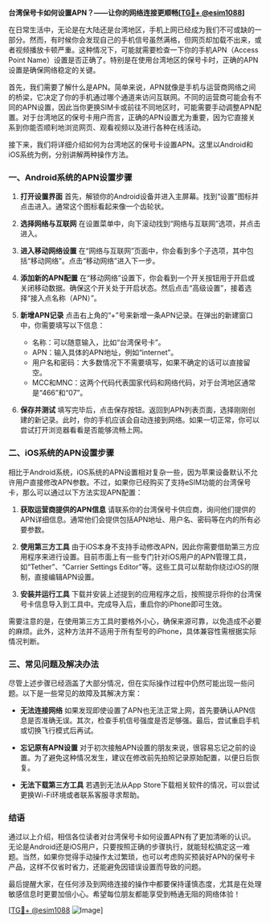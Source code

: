 **台湾保号卡如何设置APN？——让你的网络连接更顺畅[[TG💪+ @esim1088](https://t.me/s/esim1088)]**

在日常生活中，无论是在大陆还是台湾地区，手机上网已经成为我们不可或缺的一部分。然而，有时候你会发现自己的手机信号虽然满格，但网页却加载不出来，或者视频播放卡顿严重。这种情况下，可能就需要检查一下你的手机APN（Access Point Name）设置是否正确了。特别是在使用台湾地区的保号卡时，正确的APN设置是确保网络稳定的关键。

首先，我们需要了解什么是APN。简单来说，APN就像是手机与运营商网络之间的桥梁，它决定了你的手机通过哪个通道来访问互联网。不同的运营商可能会有不同的APN设置，因此当你更换SIM卡或前往不同地区时，可能需要手动调整APN配置。对于台湾地区的保号卡用户而言，正确的APN设置尤为重要，因为它直接关系到你能否顺利地浏览网页、观看视频以及进行各种在线活动。

接下来，我们将详细介绍如何为台湾地区的保号卡设置APN。这里以Android和iOS系统为例，分别讲解两种操作方法。

### **一、Android系统的APN设置步骤**

1. **打开设置界面**
   首先，解锁你的Android设备并进入主屏幕。找到“设置”图标并点击进入。通常这个图标看起来像一个齿轮状。

2. **选择网络与互联网**
   在设置菜单中，向下滚动找到“网络与互联网”选项，并点击进入。

3. **进入移动网络设置**
   在“网络与互联网”页面中，你会看到多个子选项，其中包括“移动网络”。点击“移动网络”进入下一步。

4. **添加新的APN配置**
   在“移动网络”设置下，你会看到一个开关按钮用于开启或关闭移动数据。确保这个开关处于开启状态。然后点击“高级设置”，接着选择“接入点名称（APN）”。

5. **新增APN记录**
   点击右上角的“+”号来新增一条APN记录。在弹出的新建窗口中，你需要填写以下信息：
   - 名称：可以随意输入，比如“台湾保号卡”。
   - APN：输入具体的APN地址，例如“internet”。
   - 用户名和密码：大多数情况下不需要填写，如果不确定的话可以直接留空。
   - MCC和MNC：这两个代码代表国家代码和网络代码，对于台湾地区通常是“466”和“07”。

6. **保存并测试**
   填写完毕后，点击保存按钮。返回到APN列表页面，选择刚刚创建的新记录。此时，你的手机应该会自动连接到网络。如果一切正常，你可以尝试打开浏览器看看是否能够流畅上网。

### **二、iOS系统的APN设置步骤**

相比于Android系统，iOS系统的APN设置相对复杂一些，因为苹果设备默认不允许用户直接修改APN参数。不过，如果你已经购买了支持eSIM功能的台湾保号卡，那么可以通过以下方法实现APN配置：

1. **获取运营商提供的APN信息**
   请联系你的台湾保号卡供应商，询问他们提供的APN详细信息。通常他们会提供包括APN地址、用户名、密码等在内的所有必要参数。

2. **使用第三方工具**
   由于iOS本身不支持手动修改APN，因此你需要借助第三方应用程序来进行设置。目前市面上有一些专门针对iOS用户的APN管理工具，如“Tether”、“Carrier Settings Editor”等。这些工具可以帮助你绕过iOS的限制，直接编辑APN设置。

3. **安装并运行工具**
   下载并安装上述提到的应用程序之后，按照提示将你的台湾保号卡信息导入到工具中。完成导入后，重启你的iPhone即可生效。

需要注意的是，在使用第三方工具时要格外小心，确保来源可靠，以免造成不必要的麻烦。此外，这种方法并不适用于所有型号的iPhone，具体兼容性需根据实际情况判断。

### **三、常见问题及解决办法**

尽管上述步骤已经涵盖了大部分情况，但在实际操作过程中仍然可能出现一些问题。以下是一些常见的故障及其解决方案：

- **无法连接网络**
  如果发现即使设置了APN也无法正常上网，首先要确认APN信息是否准确无误。其次，检查手机信号强度是否足够强。最后，尝试重启手机或切换飞行模式后再试。

- **忘记原有APN设置**
  对于初次接触APN设置的朋友来说，很容易忘记之前的设置。为了避免这种情况发生，建议在修改前先拍照记录原始配置，以便日后恢复。

- **无法下载第三方工具**
  若遇到无法从App Store下载相关软件的情况，可以尝试更换Wi-Fi环境或者联系客服寻求帮助。

### **结语**

通过以上介绍，相信各位读者对台湾保号卡如何设置APN有了更加清晰的认识。无论是Android还是iOS用户，只要按照正确的步骤执行，就能轻松搞定这一难题。当然，如果你觉得手动操作太过繁琐，也可以考虑购买预装好APN的保号卡产品，这样不仅省时省力，还能避免因错误设置而导致的问题。

最后提醒大家，在任何涉及到网络连接的操作中都要保持谨慎态度，尤其是在处理敏感信息时更要加倍小心。希望每位朋友都能享受到畅通无阻的网络体验！

[[TG💪+ @esim1088](https://t.me/s/esim1088) ![Image](https://i.postimg.cc/4NQfJmqS/Snipaste-2025-05-13-00-14-12.png)]